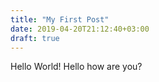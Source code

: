 ```yaml
---
title: "My First Post"
date: 2019-04-20T21:12:40+03:00
draft: true
---
```


Hello World!
Hello how are you?